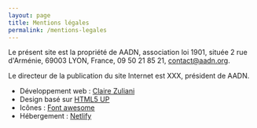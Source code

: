```yaml
---
layout: page
title: Mentions légales
permalink: /mentions-legales
---
```


Le présent site est la propriété de AADN, association loi 1901, située 2 rue d'Arménie, 69003 LYON, France, 09 50 21 85 21, contact@aadn.org.

Le directeur de la publication du site Internet est XXX, président de AADN.

- Développement web : [Claire Zuliani](http://www.clairezuliani.com/)
- Design basé sur [HTML5 UP](http://html5up.net)
- Icônes : [Font awesome](http://fontawesome.io)
- Hébergement : [Netlify](https://www.netlify.com/)

